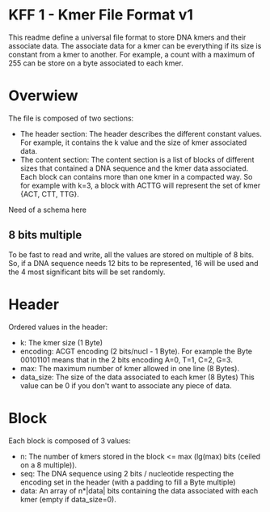 # KFF 1 - Kmer File Format v1

This readme define a universal file format to store DNA kmers and their associate data.
The associate data for a kmer can be everything if its size is constant from a kmer to another.
For example, a count with a maximum of 255 can be store on a byte associated to each kmer.


# Overwiew

The file is composed of two sections:
* The header section: The header describes the different constant values.
For example, it contains the k value and the size of kmer associated data.
* The content section: The content section is a list of blocks of different sizes that contained a DNA sequence and the kmer data associated.
Each block can contains more than one kmer in a compacted way.
So for example with k=3, a block with ACTTG will represent the set of kmer {ACT, CTT, TTG}.

Need of a schema here

## 8 bits multiple

To be fast to read and write, all the values are stored on multiple of 8 bits.
So, if a DNA sequence needs 12 bits to be represented, 16 will be used and the 4 most significant bits will be set randomly.


# Header

Ordered values in the header:
* k: The kmer size (1 Byte)
* encoding: ACGT encoding (2 bits/nucl - 1 Byte).
For example the Byte 00101101 means that in the 2 bits encoding A=0, T=1, C=2, G=3.
* max: The maximum number of kmer allowed in one line (8 Bytes).
* data_size: The size of the data associated to each kmer (8 Bytes)
This value can be 0 if you don't want to associate any piece of data.

# Block

Each block is composed of 3 values:
* n: The number of kmers stored in the block <= max (lg(max) bits (ceiled on a 8 multiple)).
* seq: The DNA sequence using 2 bits / nucleotide respecting the encoding set in the header (with a padding to fill a Byte multiple)
* data: An array of n\*|data| bits containing the data associated with each kmer (empty if data_size=0).
